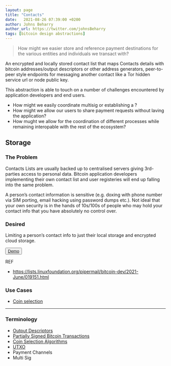 ```yaml
---
layout: page
title: "Contacts"
date:   2021-08-26 07:39:00 +0200
author: Johns Beharry
author_url: https://twitter.com/johnsBeharry
tags: [bitcoin design abstractions]
---
```


> How might we easier store and reference payment destinations for the various entities and individuals we transact with?

An encrypted and locally stored contact list that maps Contacts details with bitcoin addresses/output descriptors or other address generators, peer-to-peer style endpoints for messaging another contact like a Tor hidden service url or node public key.

This abstraction is able to touch on a number of challenges encountered by application developers and end users.

- How might we easily coordinate multisig or establishing a ?
- How might we allow our users to share payment requests without laving the application?
- How mught we allow for the coordination of different processes while remaining interopable with the rest of the ecosystem?

## Storage
### **The Problem**

Contacts Lists are usually backed up to centralised servers giving 3rd-parties access to personal data. Bitcoin application developers implementing their own contact list and user registeries will end up falling into the same problem. 

A person’s contact information is sensitive (e.g. doxing with phone number via SIM porting, email hacking using password dumps etc.). Not ideal that your own security is in the hands of 10s/100s of people who may hold your contact info that you have absolutely no control over.

### **Desired**

Limiting a person’s contact info to just their local storage and encrypted cloud storage.

<button><a href="https://bitcoin-contacts.netlify.app" target="_blank">Demo</a></button>

REF
- https://lists.linuxfoundation.org/pipermail/bitcoin-dev/2021-June/019151.html

### Use Cases
- [Coin selection](./coin-selection)

---

### Terminology
- [Output Descriptors](https://bitcoin.design/guide/glossary/output-descriptor)
- [Partially Signed Bitcoin Transactions](https://bitcoin.design/guide/glossary/psbt)
- [Coin Selection Algorithms](https://bitcoin.design/guide/payments/send/coin-selection)
- [UTXO](https://bitcoin.design/guide/glossary/utxo)
- Payment Channels
- Multi Sig
